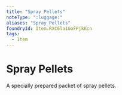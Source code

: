 ```yaml
---
title: "Spray Pellets"
noteType: ":luggage:"
aliases: "Spray Pellets"
foundryId: Item.RXC6la1GoFPjkKcn
tags:
  - Item
---
```


# Spray Pellets

A specially prepared packet of spray pellets.
